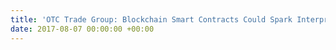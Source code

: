 ```yaml
---
title: 'OTC Trade Group: Blockchain Smart Contracts Could Spark Interpretation Challenges'
date: 2017-08-07 00:00:00 +00:00
---
```

